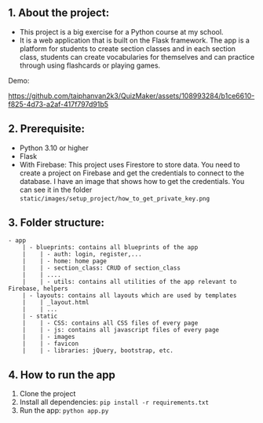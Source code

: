 ## 1. About the project:
- This project is a big exercise for a Python course at my school.
- It is a web application that is built on the Flask framework. The app is a platform for students to create section classes and in each section class, students can create vocabularies for themselves and can practice through using flashcards or playing games.

Demo:

https://github.com/taiphanvan2k3/QuizMaker/assets/108993284/b1ce6610-f825-4d73-a2af-417f797d91b5



## 2. Prerequisite:
- Python 3.10 or higher
- Flask
- With Firebase: This project uses Firestore to store data. You need to create a project on Firebase and get the credentials to connect to the database. I have an image that shows how to get the credentials. You can see it in the folder `static/images/setup_project/how_to_get_private_key.png` 

## 3. Folder structure:
```
- app
    | - blueprints: contains all blueprints of the app
    |    | - auth: login, register,...
    |    | - home: home page
    |    | - section_class: CRUD of section_class
    |    | ....
    |    | - utils: contains all utilities of the app relevant to Firebase, helpers
    | - layouts: contains all layouts which are used by templates
    |    | _layout.html
    |    | ...
    | - static
    |    | - CSS: contains all CSS files of every page
    |    | - js: contains all javascript files of every page
    |    | - images
    |    | - favicon
    |    | - libraries: jQuery, bootstrap, etc.
```

## 4. How to run the app
1. Clone the project
2. Install all dependencies: `pip install -r requirements.txt`
3. Run the app: `python app.py`
